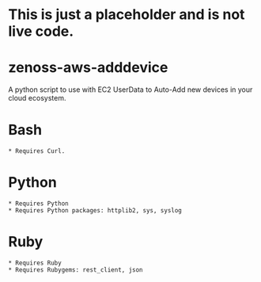 # This is just a placeholder and is not live code.

zenoss-aws-adddevice
====================

A python script to use with EC2 UserData to Auto-Add new devices in your cloud ecosystem.

# Bash
	* Requires Curl.

# Python
	* Requires Python
	* Requires Python packages: httplib2, sys, syslog
	
# Ruby
	* Requires Ruby
	* Requires Rubygems: rest_client, json